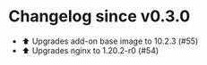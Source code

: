 # Changelog since v0.3.0
- ⬆️ Upgrades add-on base image to 10.2.3 (#55) 
- ⬆️ Upgrades nginx to 1.20.2-r0 (#54) 
